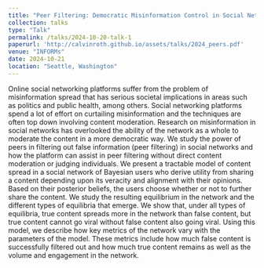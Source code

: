 ```yaml
---
title: "Peer Filtering: Democratic Misinformation Control in Social Networks"
collection: talks
type: "Talk"
permalink: /talks/2024-10-20-talk-1
paperurl: 'http://calvinroth.github.io/assets/talks/2024_peers.pdf'
venue: "INFORMs"
date: 2024-10-21
location: "Seattle, Washington"
---
```


Online social networking platforms suffer from the problem of misinformation spread that has serious societal implications in areas such as
politics and public health, among others. Social networking platforms spend a lot of effort on curtailing misinformation and the techniques
are often top down involving content moderation. Research on misinformation in social networks has overlooked the ability of the network as
a whole to moderate the content in a more democratic way. We study the power of peers in filtering out false information (peer filtering) in
social networks and how the platform can assist in peer filtering without direct content moderation or judging individuals. We present a
tractable model of content spread in a social network of Bayesian users who derive utility from sharing a content depending upon its veracity
and alignment with their opinions. Based on their posterior beliefs, the users choose whether or not to further share the content. We study the
resulting equilibrium in the network and the different types of equilibria that emerge. We show that, under all types of equilibria, true content
spreads more in the network than false content, but true content cannot go viral without false content also going viral. Using this model, we
describe how key metrics of the network vary with the parameters of the model. These metrics include how much false content is successfully
filtered out and how much true content remains as well as the volume and engagement in the network.